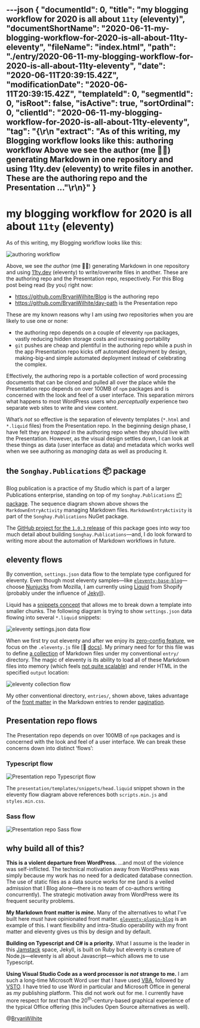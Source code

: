 ---json
{
  "documentId": 0,
  "title": "my blogging workflow for 2020 is all about `11ty` (eleventy)",
  "documentShortName": "2020-06-11-my-blogging-workflow-for-2020-is-all-about-11ty-eleventy",
  "fileName": "index.html",
  "path": "./entry/2020-06-11-my-blogging-workflow-for-2020-is-all-about-11ty-eleventy",
  "date": "2020-06-11T20:39:15.42Z",
  "modificationDate": "2020-06-11T20:39:15.42Z",
  "templateId": 0,
  "segmentId": 0,
  "isRoot": false,
  "isActive": true,
  "sortOrdinal": 0,
  "clientId": "2020-06-11-my-blogging-workflow-for-2020-is-all-about-11ty-eleventy",
  "tag": "{\r\n  \"extract\": \"As of this writing, my Blogging workflow looks like this: authoring workflow Above we see the author (me ✍🏾) generating Markdown in one repository and using 11ty.dev (eleventy) to write files in another. These are the authoring repo and the Presentation …\"\r\n}"
}
---

# my blogging workflow for 2020 is all about `11ty` (eleventy)

As of this writing, my Blogging workflow looks like this:

![authoring workflow](../../image/day-path-2020-06-11-14-56-01.png)

Above, we see _the author_ (me ✍🏾) generating Markdown in one repository and using [11ty.dev](https://www.11ty.dev/) (eleventy) to write/overwrite files in another. These are the authoring repo and the Presentation repo, respectively. For this Blog post being read (by you) right now:

- <https://github.com/BryanWilhite/Blog> is the authoring repo
- <https://github.com/BryanWilhite/day-path> is the Presentation repo

These are my known reasons why I am using _two_ repositories when you are likely to use one or none:

- the authoring repo depends on a couple of eleventy `npm` packages, vastly reducing hidden storage costs and increasing portability
- `git` pushes are cheap and plentiful in the authoring repo while a push in the app Presentation repo kicks off automated deployment by design, making-big-and simple automated deployment instead of celebrating the complex.

Effectively, the authoring repo is a portable collection of word processing documents that can be cloned and pulled all over the place while the Presentation repo depends on over 100MB of `npm` packages and is concerned with the look and feel of a user interface. This separation mirrors what happens to most WordPress users who _perceptually_ experience two separate web sites to write and view content.

What’s _not_ so effective is the separation of eleventy templates (`*.html` and `*.liquid` files) from the Presentation repo. In the beginning design phase, I have felt they are _trapped_ in the authoring repo when they should live with the Presentation. However, as the visual design settles down, I can look at these things as data (user interface as data) and metadata which works well when we see authoring as _managing_ data as well as producing it.

## the `Songhay.Publications` 📦 package

Blog publication is a practice of my Studio which is part of a larger Publications enterprise, standing on top of my `Songhay.Publications` [📦 package](https://www.nuget.org/packages/Songhay.Publications/). The sequence diagram shown above shows the `MarkdownEntryActivity` managing Markdown files. `MarkdownEntryActivity` is part of the `Songhay.Publications` NuGet package.

The [GitHub project for the `1.0.3` release](https://github.com/BryanWilhite/Songhay.Publications/projects/1) of this package goes into _way_ too much detail about building `Songhay.Publications`—and, I do look forward to writing more about the automation of Markdown workflows in future.

## eleventy flows

By convention, `settings.json` data flow to the template type configured for eleventy. Even though most eleventy samples—like [`eleventy-base-blog`](https://github.com/11ty/eleventy-base-blog)—choose [Nunjucks](https://mozilla.github.io/nunjucks/) from Mozilla, I am currently using [Liquid](https://shopify.github.io/liquid/) from Shopify (probably under the influence of [Jekyll](https://jekyllrb.com/)).

Liquid has a [snippets concept](https://shopify.dev/tutorials/develop-theme-templates#snippets) that allows me to break down a template into smaller chunks. The following diagram is trying to show `settings.json` data flowing into several `*.liquid` snippets:

![eleventy `settings.json` data flow](../../image/day-path-2020-06-12-14-06-49.png)

When we first try out eleventy and after we enjoy its [zero-config feature](https://www.11ty.dev/docs/resources/#zero-config), we focus on the `.eleventy.js` file [📖 [docs](https://www.11ty.dev/docs/config/)]. My primary need for for this file was to define [a collection](https://www.11ty.dev/docs/collections/) of Markdown files under my conventional `entry/` directory. The magic of eleventy is its ability to load all of these Markdown files into memory (which feels [not quite scalable](https://github.com/11ty/eleventy/issues/695#issuecomment-532896598)) and render HTML in the specified `output` location:

![eleventy collection flow](../../image/day-path-2020-06-12-14-10-28.png)

My other conventional directory, `entries/`, shown above, takes advantage of the [front matter](https://www.11ty.dev/docs/data-frontmatter/) in the Markdown entries to render [pagination](https://www.11ty.dev/docs/pagination/#paging-a-collection).

## Presentation repo flows

The Presentation repo depends on over 100MB of `npm` packages and is concerned with the look and feel of a user interface. We can break these concerns down into distinct ‘flows’:

### Typescript flow

![Presentation repo Typescript flow](../../image/day-path-2020-06-11-19-59-11.png)

The `presentation/templates/snippets/head.liquid` snippet shown in the eleventy flow diagram above references both `scripts.min.js` and `styles.min.css`.

### Sass flow

![Presentation repo Sass flow](../../image/day-path-2020-06-11-20-05-03.png)

## why build all of this?

**This is a violent departure from WordPress.** …and most of the violence was self-inflicted. The technical motivation away from WordPress was simply because my work has no need for a dedicated database connection. The use of static files as a data source works for me (and is a veiled admission that I Blog alone—there is no team of co-authors writing concurrently). The strategic motivation away from WordPress were its frequent security problems.

**My Markdown front matter is _mine_.** Many of the alternatives to what I’ve built here _must_ have opinionated front matter. [`eleventy-plugin-blog`](https://github.com/sielay/eleventy-plugin-blog) is an example of this. I want flexibility and intra-Studio operability with my front matter and eleventy gives us this by design and by default.

**Building on Typescript and C# is a priority.** What I assume is the leader in this [Jamstack](https://jamstack.org/) space, Jekyll, is built on Ruby but eleventy is creature of Node.js—eleventy is all about Javascript—which allows me to use Typescript.

**Using Visual Studio Code as a word processor is _not_ strange to me.** I am such a long-time Microsoft Word user that I have used [VBA](https://docs.microsoft.com/en-us/office/vba/library-reference/concepts/getting-started-with-vba-in-office), followed by [VSTO](https://docs.microsoft.com/en-us/visualstudio/vsto/office-solutions-development-overview-vsto?view=vs-2019). I have tried to use Word in particular and Microsoft Office in general as _my_ publishing platform. This did not work out for me. I currently have more respect for _text_ than the 20<sup>th</sup>-century-based graphical experience of the typical Office offering (this includes Open Source alternatives as well).

@[BryanWilhite](https://twitter.com/BryanWilhite)
